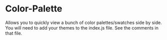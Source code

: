 # Color-Palette
Allows you to quickly view a bunch of color palettes/swatches side by side.
You will need to add your themes to the index.js file. See the comments in that file.
